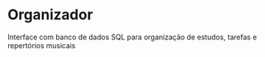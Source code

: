# Organizador
Interface com banco de dados SQL para organização de estudos, tarefas e repertórios musicais
